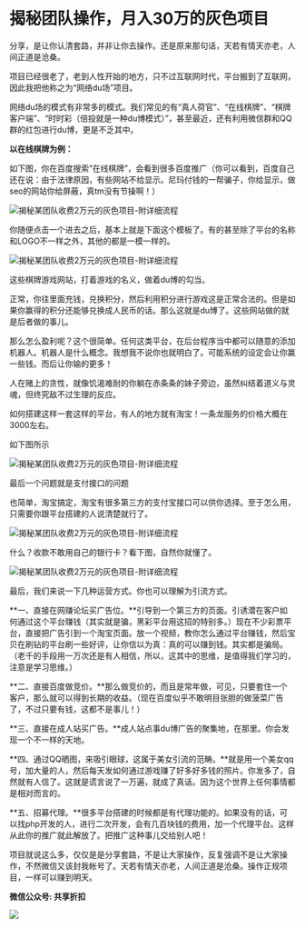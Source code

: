 # 揭秘团队操作，月入30万的灰色项目

分享，是让你认清套路，并非让你去操作。还是原来那句话，天若有情天亦老，人间正道是沧桑。

项目已经很老了，老到人性开始的地方，只不过互联网时代，平台搬到了互联网，因此我把他称之为“网络du场”项目。

网络du场的模式有非常多的模式。我们常见的有“真人荷官”、“在线棋牌”、“棋牌客户端”、“时时彩（倍投就是一种du博模式）”，甚至最近，还有利用微信群和QQ群的红包进行du博，更是不乏其中。

**以在线棋牌为例：**

如下图，你在百度搜索“在线棋牌”，会看到很多百度推广（你可以看到，百度自己还在说：由于法律原因，有些网站不给显示。尼玛付钱的一帮骗子，你给显示，做seo的网站你给屏蔽，真tm没有节操啊！）

![](http://mmbiz.qpic.cn/mmbiz_jpg/6ICmtH3DicU3nqu7EFbBI0pV2vlJJ1hMSht0xEHk7C6AjZWlrrMFJ5QJaynTBR3UuZZoYxdu7GhqoOBMYD860Uw/0?wx_fmt=jpeg "揭秘某团队收费2万元的灰色项目-附详细流程")

你随便点击一个进去之后，基本上就是下面这个模板了。有的甚至除了平台的名称和LOGO不一样之外，其他的都是一模一样的。

![](http://mmbiz.qpic.cn/mmbiz_jpg/6ICmtH3DicU3nqu7EFbBI0pV2vlJJ1hMS5CFoS8PeBEg9HgBtRBuTs9kdB35J0F3whtx0dDBTTRhRA7FPltvxrw/0?wx_fmt=jpeg "揭秘某团队收费2万元的灰色项目-附详细流程")

这些棋牌游戏网站，打着游戏的名义，做着du博的勾当。

正常，你往里面充钱，兑换积分，然后利用积分进行游戏这是正常合法的。但是如果你赢得的积分还能够兑换成人民币的话。那么这就是du博了。这些网站做的就是后者做的事儿。

那么怎么盈利呢？这个很简单。任何这类平台，在后台程序当中都可以随意的添加机器人。机器人是什么概念。我想我不说你也就明白了。可能系统的设定会让你赢一些钱。而后让你输的更多！

人在赌上的贪性，就像饥渴难耐的你躺在赤条条的妹子旁边，虽然纠结着道义与灵魂，但终究敌不过生理的反应。

如何搭建这样一套这样的平台，有人的地方就有淘宝！一条龙服务的价格大概在3000左右。

如下图所示

![](http://mmbiz.qpic.cn/mmbiz_jpg/6ICmtH3DicU3nqu7EFbBI0pV2vlJJ1hMSBxKzcLqI9vALoCgoZSOPgk0jCBvxCdxebpW35Swe3H3Vo6LP142Agg/0?wx_fmt=jpeg "揭秘某团队收费2万元的灰色项目-附详细流程")

最后一个问题就是支付接口的问题

也简单，淘宝搞定，淘宝有很多第三方的支付宝接口可以供你选择。至于怎么用，只需要你跟平台搭建的人说清楚就行了。

![](http://mmbiz.qpic.cn/mmbiz_jpg/6ICmtH3DicU3nqu7EFbBI0pV2vlJJ1hMSAsmPJuBYAAcIB6nMpfTqa5rAoBjCk9fZiaAILtm28edtUjG1hZmtRmA/0?wx_fmt=jpeg "揭秘某团队收费2万元的灰色项目-附详细流程")

什么？收款不敢用自己的银行卡？看下图，自然你就懂了。

![](http://mmbiz.qpic.cn/mmbiz_jpg/6ICmtH3DicU3nqu7EFbBI0pV2vlJJ1hMS4UIwnx38nRkVBg8uSWNgN7mKQZWaibI03HQIrZ4JkQbTpBicibWfQ5jlA/0?wx_fmt=jpeg "揭秘某团队收费2万元的灰色项目-附详细流程")

最后，我们来说一下几种运营方式。你也可以理解为引流方式。

**一、直接在网赚论坛买广告位。**引导到一个第三方的页面。引诱潜在客户如何通过这个平台赚钱（其实就是骗，黑彩平台用这招的特别多。）现在不少彩票平台，直接把广告引到一个淘宝页面。放一个视频，教你怎么通过平台赚钱，然后宝贝在刷钻的平台刷一些好评，让你信以为真：真的可以赚到钱。其实都是骗局。（老千的手段用一万次还是有人相信，所以，这其中的思维，是值得我们学习的，注意是学习思维。）

**二、直接百度做竞价。**那么做竞价的，而且是常年做，可见，只要套住一个客户，那么就可以得到长期的收益。（现在百度似乎不敢明目张胆的做菠菜广告了，不过只要有钱，这都不是事儿！）

**三、直接在成人站买广告。**成人站点事du博广告的聚集地，在那里。你会发现一个不一样的天地。

**四、通过QQ晒图，来吸引眼球，这属于美女引流的范畴。**就是用一个美女qq号，加大量的人，然后每天发如何通过游戏赚了好多好多钱的照片。你发多了，自然就有人信了。这就是谎言说了一万遍，就成了真话。因为这个世界上任何事情都是相对而言的。

**五、招募代理。**很多平台搭建的时候都是有代理功能的。如果没有的话，可以找php开发的人，进行二次开发，会有几百块钱的费用，加一个代理平台。这样从此你的推广就此解放了。把推广这种事儿交给别人吧！

项目就说这么多，仅仅是是分享套路，不是让大家操作，反复强调不是让大家操作，不然微信又该封我帐号了。天若有情天亦老，人间正道是沧桑。操作正规项目，一样可以赚到明天。

**微信公众号: 共享折扣**

![](http://ou8u8dsau.bkt.clouddn.com/17-8-6/3303492.jpg)

